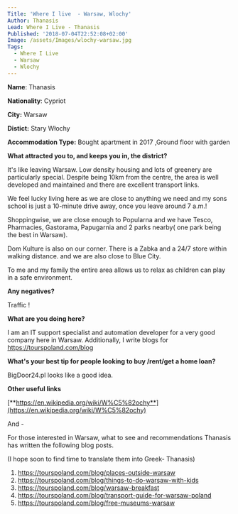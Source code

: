 ```yaml
---
Title: 'Where I live  - Warsaw, Wlochy'
Author: Thanasis
Lead: Where I Live - Thanasis
Published: '2018-07-04T22:52:08+02:00'
Image: /assets/Images/wlochy-warsaw.jpg
Tags:
  - Where I Live
  - Warsaw
  - Wlochy
---
```

**Name**: Thanasis

**Nationality**: Cypriot

**City:** Warsaw

**Distict:** Stary Włochy

**Accommodation Type:** Bought apartment in 2017 ,Ground floor with garden

**What attracted you to, and keeps you in, the district?**

It's like leaving Warsaw. Low density housing and lots of greenery are particularly special. Despite being 10km from the centre, the area is well developed and maintained and there are excellent transport links.

We feel lucky living here as we are close to anything we need and my sons school is just a 10-minute drive away, once you leave around 7 a.m.!

Shoppingwise, we are close enough to Popularna and we have Tesco, Pharmacies, Gastorama, Papugarnia and 2 parks nearby( one park being the best in Warsaw).

Dom Kulture is also on our corner. There is a Zabka and a 24/7 store within walking distance. and we are also close to Blue City.

To me and my family the entire area allows us to relax as children can play in a safe environment.

**Any negatives?**

Traffic !

**What are you doing here?**

I am an IT support specialist and automation developer for a very good company here in Warsaw. Additionally, I write blogs for <https://tourspoland.com/blog>

**What's your best tip for people looking to buy /rent/get a home loan?**

BigDoor24.pl looks like a good idea.

**Other useful links**

[**https://en.wikipedia.org/wiki/W%C5%82ochy**](https://en.wikipedia.org/wiki/W%C5%82ochy)

And - 

For those interested in Warsaw, what to see and  recommendations Thanasis has written the following blog posts. 

(I hope soon to find time to translate them into Greek- Thanasis)

1. https://tourspoland.com/blog/places-outside-warsaw
2. https://tourspoland.com/blog/things-to-do-warsaw-with-kids
3. https://tourspoland.com/blog/warsaw-breakfast
4. https://tourspoland.com/blog/transport-guide-for-warsaw-poland
5. https://tourspoland.com/blog/free-museums-warsaw
